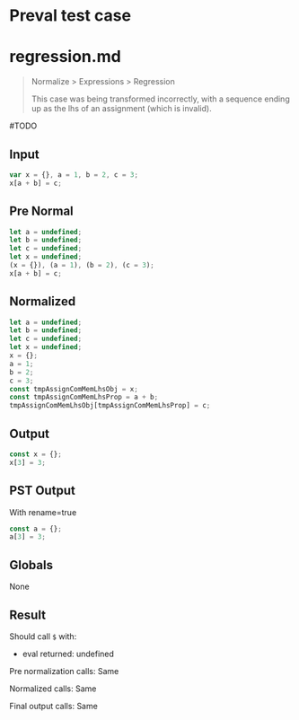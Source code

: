 # Preval test case

# regression.md

> Normalize > Expressions > Regression
>
> This case was being transformed incorrectly, with a sequence ending up as the lhs of an assignment (which is invalid).

#TODO

## Input

`````js filename=intro
var x = {}, a = 1, b = 2, c = 3;
x[a + b] = c;
`````

## Pre Normal


`````js filename=intro
let a = undefined;
let b = undefined;
let c = undefined;
let x = undefined;
(x = {}), (a = 1), (b = 2), (c = 3);
x[a + b] = c;
`````

## Normalized


`````js filename=intro
let a = undefined;
let b = undefined;
let c = undefined;
let x = undefined;
x = {};
a = 1;
b = 2;
c = 3;
const tmpAssignComMemLhsObj = x;
const tmpAssignComMemLhsProp = a + b;
tmpAssignComMemLhsObj[tmpAssignComMemLhsProp] = c;
`````

## Output


`````js filename=intro
const x = {};
x[3] = 3;
`````

## PST Output

With rename=true

`````js filename=intro
const a = {};
a[3] = 3;
`````

## Globals

None

## Result

Should call `$` with:
 - eval returned: undefined

Pre normalization calls: Same

Normalized calls: Same

Final output calls: Same
